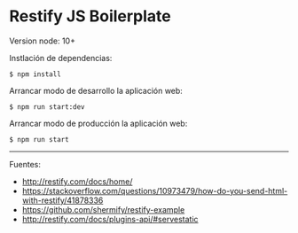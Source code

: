 # Restify JS Boilerplate

Version node: 10+

Instlación de dependencias:

    $ npm install

Arrancar modo de desarrollo la aplicación web:

    $ npm run start:dev

Arrancar modo de producción la aplicación web:

    $ npm run start

---

Fuentes:

+ http://restify.com/docs/home/
+ https://stackoverflow.com/questions/10973479/how-do-you-send-html-with-restify/41878336
+ https://github.com/shermify/restify-example
+ http://restify.com/docs/plugins-api/#servestatic